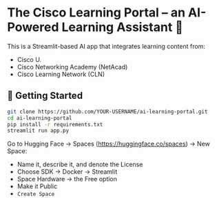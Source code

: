 # The Cisco Learning Portal – an AI-Powered Learning Assistant 🧠

This is a Streamlit-based AI app that integrates learning content from:

- Cisco U.
- Cisco Networking Academy (NetAcad)
- Cisco Learning Network (CLN)

## 🏁 Getting Started

```bash
git clone https://github.com/YOUR-USERNAME/ai-learning-portal.git
cd ai-learning-portal
pip install -r requirements.txt
streamlit run app.py
```


Go to Hugging Face -> Spaces (https://huggingface.co/spaces) -> New Space:

- Name it, describe it, and denote the License
- Choose SDK -> Docker -> Streamlit
- Space Hardware -> the Free option
- Make it Public
- `Create Space`
